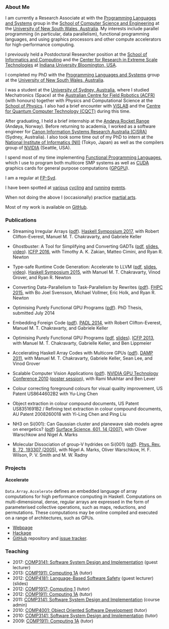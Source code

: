 ### About Me

I am currently a Research Associate at with the [Programming Languages and Systems](http://www.cse.unsw.edu.au/~pls/PLS/PLS.html) group in the [School of Computer Science and Engineering](http://www.cse.unsw.edu.au/) at the [University of New South Wales, Australia](http://www.unsw.edu.au/). My interests include parallel programming (in particular, data parallelism), functional programming languages, and using graphics processors and other compute accelerators for high-performance computing.

I previously held a Postdoctoral Researcher position at the [School of Informatics and Computing](http://www.soic.indiana.edu/) and the [Center for Research in Extreme Scale Technologies](https://www.crest.iu.edu/) at [Indiana University Bloomington, USA](http://iu.edu/).

I completed my PhD with the [Programming Languages and Systems](http://www.cse.unsw.edu.au/~pls/PLS/PLS.html) group at the [University of New South Wales, Australia](http://www.unsw.edu.au/).

I was a student at the [University of Sydney, Australia](http://www.usyd.edu.au/), where I studied Mechatronics (Space) at the [Australian Centre for Field Robotics (ACFR)](http://www.acfr.usyd.edu.au/) (with honours) together with Physics and Computational Science at the [School of Physics](http://www.physics.usyd.edu.au/). I also had a brief encounter with [ViSLAB](http://www.vislab.net/) and the [Centre for Quantum Computer Technology (CQCT)](http://www.cqc2t.org/) during this time.

After graduating, I held a brief internship at the [Andøya Rocket Range](http://www.rocketrange.no/) (Andøya, Norway). Before returning to academia, I worked as a software engineer for [Canon Information Systems Research Australia (CiSRA)](http://cisra.com.au/) (Sydney, Australia). I also took some time out of my PhD to intern at the [National Institute of Informatics (NII)](http://www.nii.ac.jp/) (Tokyo, Japan) as well as the compilers group of [NVIDIA](http://www.nvidia.com/page/home.html) (Seattle, USA).

I spend most of my time implementing [Functional Programming Languages](http://www.cs.nott.ac.uk/~pszgmh/faq.html), which I use to program both multicore SMP systems as well as [CUDA](http://www.nvidia.com/object/cuda_home_new.html) graphics cards for general purpose computations ([GPGPU](http://gpgpu.org/)).

I am a regular at [FP-Syd](http://fp-syd.ouroborus.net/).

I have been spotted at [various](http://www.bicyclenetwork.com.au/general/great-rides/20005/) [cycling](http://selfpropelled.com.au/event/mont-24/) [and](http://www.gongride.org.au/) [running](http://www.parkrun.com.au) [events](http://city2surf.com.au).

When not doing the above I (occasionally) practice [martial arts](https://www.facebook.com/MizongKungFu).

Most of my work is available on [GitHub](https://github.com/tmcdonell/).


### Publications

 * Streaming Irregular Arrays ([pdf](https://github.com/tmcdonell/tmcdonell.github.io/raw/master/papers/acc-seq2-haskell2017.pdf)).
   [Haskell Symposium 2017](https://www.haskell.org/haskell-symposium/2017/),
   with Robert Clifton-Everest, Manuel M. T. Chakravarty, and Gabriele Keller

 * Ghostbuster: A Tool for Simplifying and Converting GADTs ([pdf](https://github.com/tmcdonell/tmcdonell.github.io/raw/master/papers/ghostbuster-icfp2016.pdf), [slides](https://speakerdeck.com/tmcdonell/ghostbuster-a-tool-for-simplifying-and-converting-gadts), [video](https://youtu.be/rhuu-oD0W5U)).
   [ICFP 2016](http://conf.researchr.org/home/icfp-2016),
   with Timothy A. K. Zakian, Matteo Cimini, and Ryan R. Newton

 * Type-safe Runtime Code Generation: Accelerate to LLVM ([pdf](https://github.com/tmcdonell/tmcdonell.github.io/raw/master/papers/acc-llvm-haskell2015.pdf), [slides](https://speakerdeck.com/tmcdonell/type-safe-runtime-code-generation-accelerate-to-llvm), [video](https://www.youtube.com/watch?v=snXhXA5noVc)).
   [Haskell Symposium 2015](https://www.haskell.org/haskell-symposium/2015/),
   with Manuel M. T. Chakravarty, Vinod Grover, and Ryan R. Newton

 * Converting Data-Parallelism to Task-Parallelism by Rewrites ([pdf](https://github.com/tmcdonell/tmcdonell.github.io/raw/master/papers/acc-multidev-fhpc2015.pdf)).
   [FHPC 2015](https://sites.google.com/site/fhpcworkshops/),
   with Bo Joel Svensson, Michael Vollmer, Eric Holk, and Ryan R. Newton

 * Optimising Purely Functional GPU Programs ([pdf](https://github.com/tmcdonell/tmcdonell.github.io/raw/master/papers/TrevorMcDonell_PhD_Thesis.pdf)).
   PhD Thesis, submitted July 2014

 * Embedding Foreign Code ([pdf](https://github.com/tmcdonell/tmcdonell.github.io/raw/master/papers/acc-ffi-padl2014.pdf)).
   [PADL 2014](http://www.ist.unomaha.edu/padl2014/),
   with Robert Clifton-Everest, Manuel M. T. Chakravarty, and Gabriele Keller

 * Optimising Purely Functional GPU Programs ([pdf](https://github.com/tmcdonell/tmcdonell.github.io/raw/master/papers/acc-optim-icfp2013.pdf), [slides](https://speakerdeck.com/tmcdonell/optimising-purely-functional-gpu-programs)).
   [ICFP 2013](http://icfpconference.org/icfp2013),
   with Manuel M. T. Chakravarty, Gabrielle Keller, and Ben Lippmeier

 * Accelerating Haskell Array Codes with Multicore GPUs ([pdf](https://github.com/tmcdonell/tmcdonell.github.io/raw/master/papers/acc-cuda-damp2011.pdf)).
   [DAMP 2011](http://damp2011.cs.uchicago.edu/),
   with Manuel M. T. Chakravarty, Gabriele Keller, Sean Lee, and Vinod Grover

 * Scalable Computer Vision Applications ([pdf](https://github.com/tmcdonell/tmcdonell.github.io/raw/master/papers/scalable-computer-vision-gtc2010.pdf)).
   [NVIDIA GPU Technology Conference 2010](http://www.gputechconf.com/page/home.html) ([poster session](http://www.gputechconf.com/gtcnew/on-demand-gtc.php?searchByKeyword=&searchItems=&sessionTopic=&sessionEvent=2&sessionYear=2010&sessionFormat=5&submit=&select=+#593)),
   with Rami Mukhtar and Ben Lever

 * Colour correcting foreground colours for visual quality improvement, US Patent US8644602B2
   with Yu-Ling Chen

 * Object extraction in colour compound documents, US Patent US8351691B2 / Refining text extraction in colour compound documents, AU Patent 2008260018
   with Yi-Ling Chen and Ping Liu

 * NH3 on Si(001): Can Gaussian cluster and planewave slab models agree on energetics? ([pdf](https://github.com/tmcdonell/tmcdonell.github.io/raw/master/papers/SurfaceScience_601_14.pdf))
   [Surface Science, 601, 14 (2007)](http://dx.doi.org/10.1016/j.susc.2007.05.017),
   with Oliver Warschkow and Nigel A. Marks

 * Molecular Dissociation of group-V hydrides on Si(001) ([pdf](https://github.com/tmcdonell/tmcdonell.github.io/raw/master/papers/PhysRevB_72_193307.pdf)).
   [Phys. Rev. B, 72, 193307 (2005)](http://dx.doi.org/10.1103/PhysRevB.72.193307),
   with Nigel A. Marks, Oliver Warschkow, H. F. Wilson, P. V. Smith and M. W. Radny

### Projects

#### Accelerate

`Data.Array.Accelerate` defines an embedded language of array computations for high performance computing in Haskell. Computations on multi-dimensional, dense, regular arrays are expressed in the form of parameterised collective operations, such as maps, reductions, and permutations. These computations may be online compiled and executed on a range of architectures, such as GPUs.

 * [Webpage](http://www.acceleratehs.org)
 * [Hackage](http://hackage.haskell.org/package/accelerate)
 * [GitHub](https://github.com/AccelerateHS) repository and [issue tracker](https://github.com/AccelerateHS/accelerate/issues).


### Teaching

 * 2017: [COMP3141: Software System Design and Implementation](https://webcms3.cse.unsw.edu.au/COMP3141/17s1/) (guest lecturer)
 * 2013: [COMP1911: Computing 1A](http://www.cse.unsw.edu.au/~cs1911/) (tutor)
 * 2012: [COMP4181: Language-Based Software Safety](http://www.cse.unsw.edu.au/~cs4181/) (guest lecturer) (slides)
 * 2012: [COMP1917: Computing 1](http://www.cse.unsw.edu.au/~cs1917/) (tutor)
 * 2012: [COMP1911: Computing 1A](http://www.cse.unsw.edu.au/~cs1911/) (tutor)
 * 2011: [COMP3141: Software System Design and Implementation](http://www.cse.unsw.edu.au/~cs3141/) (course admin)
 * 2010: [COMP4001: Object Oriented Software Development](http://www.cse.unsw.edu.au/~cs4001/) (tutor)
 * 2010: [COMP3141: Software System Design and Implementation](http://www.cse.unsw.edu.au/~cs3141/) (tutor)
 * 2009: [COMP1911: Computing 1A](http://www.cse.unsw.edu.au/~cs1911/) (tutor)

